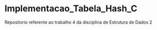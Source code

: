 # Implementacao_Tabela_Hash_C
Repositorio referente ao trabalho 4 da disciplina de Estrutura de Dados 2 
